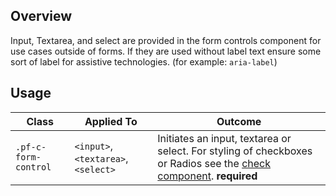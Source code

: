 ## Overview

Input, Textarea, and select are provided in the form controls component for use cases outside of forms. If they are used without label text ensure some sort of label for assistive technologies. (for example: `aria-label`)


## Usage

| Class | Applied To | Outcome |
| -- | -- | -- |
| `.pf-c-form-control` | `<input>`,`<textarea>`, `<select>` |  Initiates an input, textarea or select. For styling of checkboxes or Radios see the <a href="/components/Check/examples/">check component</a>. **required**  |
